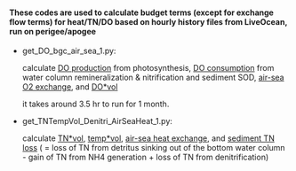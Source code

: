
#### These codes are used to calculate budget terms (except for exchange flow terms) for heat/TN/DO based on hourly history files from LiveOcean, run on perigee/apogee

- get_DO_bgc_air_sea_1.py:
  
  calculate <ins>DO production</ins> from photosynthesis, <ins>DO consumption</ins> from water column remineralization & nitrification and sediment SOD, <ins>air-sea O2 exchange</ins>, and <ins>DO\*vol</ins>

  it takes around 3.5 hr to run for 1 month.
  
- get_TNTempVol_Denitri_AirSeaHeat_1.py:
  
  calculate <ins>TN\*vol</ins>, <ins>temp\*vol</ins>, <ins>air-sea heat exchange</ins>, and <ins>sediment TN loss</ins> ( = loss of TN from detritus sinking out of the bottom water column - gain of TN from NH4 generation + loss of TN from denitrification)
